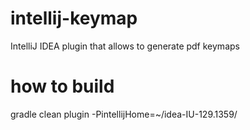intellij-keymap
===============

IntelliJ IDEA plugin that allows to generate pdf keymaps

how to build
============

gradle clean plugin -PintellijHome=~/idea-IU-129.1359/